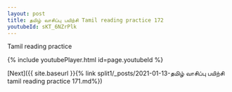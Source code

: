 ```yaml
---
layout: post
title: தமிழ் வாசிப்பு பயிற்சி Tamil reading practice 172
youtubeId: sKT_6NZrPlk
---
```

 
 
Tamil reading practice
 
 
 
 
 


{% include youtubePlayer.html id=page.youtubeId %}
 
[Next]({{ site.baseurl }}{% link  split1/_posts/2021-01-13-தமிழ் வாசிப்பு பயிற்சி tamil reading practice 171.md%})
 
